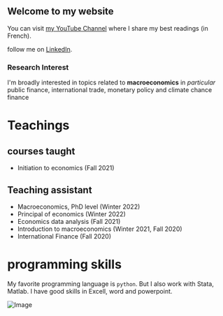 ## Welcome to my website

You can visit [my YouTube Channel](https://cutt.ly/VScY1pS) where I share my best readings (in French).

follow me on [LinkedIn](https://www.linkedin.com/feed/).

### Research Interest

I'm broadly interested in topics related to **macroeconomics** in _particular_ public finance, international trade, monetary policy and climate chance finance


# Teachings
## courses taught 
- Initiation to economics (Fall 2021)
## Teaching assistant

- Macroeconomics, PhD level (Winter 2022) 
- Principal of economics (Winter 2022)
- Economics data analysis (Fall 2021)
- Introduction to macroeconomics (Winter 2021, Fall 2020)
- International Finance (Fall 2020)

# programming skills
My favorite programming language is `python`. But I also work with Stata, Matlab. I have good skills in Excell, word and powerpoint. 



![Image](src)




